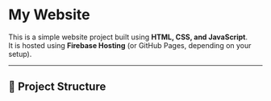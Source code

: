 # My Website

This is a simple website project built using **HTML, CSS, and JavaScript**.  
It is hosted using **Firebase Hosting** (or GitHub Pages, depending on your setup).

---

## 📂 Project Structure

